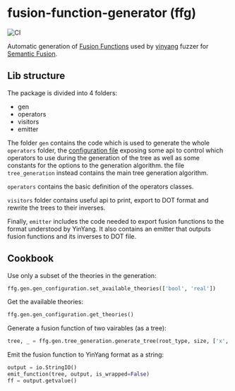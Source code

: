 # fusion-function-generator (ffg)

![CI](https://github.com/nicdard/fusion-function-generator/actions/workflows/ci.yml/badge.svg)

Automatic generation of [Fusion Functions](https://yinyang.readthedocs.io/en/latest/fusion.html#fusion-functions) 
used by 
[yinyang](https://yinyang.readthedocs.io/en/latest/index.html) fuzzer for [Semantic Fusion](https://yinyang.readthedocs.io/en/latest/fusion.html).

## Lib structure

The package is divided into 4 folders:
* gen
* operators
* visitors
* emitter

The folder `gen` contains the code which is used to generate the whole
`operators` folder, the [configuration file](ffg/gen/gen_configuration.py) exposing some api to control which operators to use during the generation of the tree as well as some constants for the options to the generation algorithm.
the file `tree_generation` instead contains the main tree generation algorithm.

`operators` contains the basic definition of the operators classes.

`visitors` folder contains useful api to print, export to DOT format and rewrite the trees to their inverses.

Finally, `emitter` includes the code needed to export fusion functions to the format understood by YinYang. It also contains an emitter that outputs fusion functions and its inverses to DOT file.

## Cookbook

Use only a subset of the theories in the generation:
```python
ffg.gen.gen_configuration.set_available_theories(['bool', 'real'])
```

Get the available theories:
```python
ffg.gen.gen_configuration.get_theories()
```

Generate a fusion function of two vairables (as a tree):
```python
tree, _ = ffg.gen.tree_generation.generate_tree(root_type, size, ['x', 'y'], 'z')
```

Emit the fusion function to YinYang format as a string:
```python
output = io.StringIO()
emit_function(tree, output, is_wrapped=False)
ff = output.getvalue()
```


